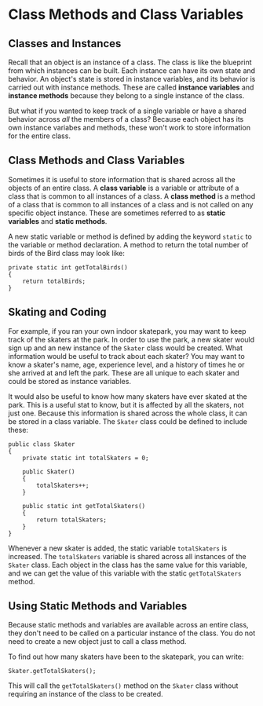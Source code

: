 # Class Methods and Class Variables

## Classes and Instances

Recall that an object is an instance of a class. The class is like the blueprint from which instances can be built. Each instance can have its own state and behavior. An object's state is stored in instance variables, and its behavior is carried out with instance methods. These are called **instance variables** and **instance methods** because they belong to a single instance of the class.

But what if you wanted to keep track of a single variable or have a shared behavior across *all* the members of a class? Because each object has its own instance variabes and methods, these won't work to store information for the entire class.

## Class Methods and Class Variables
Sometimes it is useful to store information that is shared across all the objects of an entire class. A **class variable** is a variable or attribute of a class that is common to all instances of a class. A **class method** is a method of a class that is common to all instances of a class and is not called on any specific object instance. These are sometimes referred to as **static variables** and **static methods**.

A new static variable or method is defined by adding the keyword `static` to the variable or method declaration. A method to return the total number of birds of the Bird class may look like:
```
private static int getTotalBirds()
{
    return totalBirds;
}

```

## Skating and Coding
For example, if you ran your own indoor skatepark, you may want to keep track of the skaters at the park. In order to use the park, a new skater would sign up and an new instance of the `Skater` class would be created. What information would be useful to track about each skater? You may want to know a skater's name, age, experience level, and a history of times he or she arrived at and left the park. These are all unique to each skater and could be stored as instance variables.

It would also be useful to know how many skaters have ever skated at the park. This is a useful stat to know, but it is affected by all the skaters, not just one. Because this information is shared across the whole class, it can be stored in a class variable. The `Skater` class could be defined to include these:

```
public class Skater
{
    private static int totalSkaters = 0;
    
    public Skater()
    {
        totalSkaters++;
    }
    
    public static int getTotalSkaters()
    {
        return totalSkaters;
    }
}
```
Whenever a new skater is added, the static variable `totalSkaters` is increased. The `totalSkaters` variable is shared across all instances of the `Skater` class. Each object in the class has the same value for this variable, and we can get the value of this variable with the static `getTotalSkaters` method.

## Using Static Methods and Variables
Because static methods and variables are available across an entire class, they don't need to be called on a particular instance of the class. You do not need to create a new object just to call a class method.

To find out how many skaters have been to the skatepark, you can write:
```
Skater.getTotalSkaters();
```

This will call the `getTotalSkaters()` method on the `Skater` class without requiring an instance of the class to be created.


